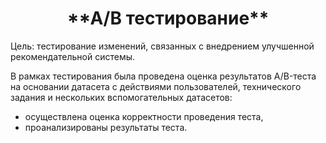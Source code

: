 <h1 align="center">**А/В тестирование**</a></h1>

Цель: тестирование изменений, связанных с внедрением улучшенной рекомендательной системы.

В рамках тестирования была проведена оценка результатов A/B-теста на основании датасета с действиями пользователей, технического задания и нескольких вспомогательных датасетов:

- осуществлена оценка корректности проведения теста,
- проанализированы результаты теста.
